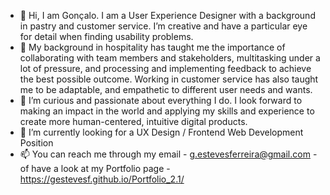 - 👋 Hi, I am Gonçalo. I am a User Experience Designer with a background in pastry and customer service. I’m creative and have a particular eye for detail when finding usability problems.
- 👀 My background in hospitality has taught me the importance of collaborating with team members and stakeholders, multitasking under a lot of pressure, and processing and implementing feedback to achieve the best possible outcome. Working in customer service has also taught me to be adaptable, and empathetic to different user needs and wants.
- 🌱 I’m curious and passionate about everything I do. I look forward to making an impact in the world and applying my skills and experience to create more human-centered, intuitive digital products.
- 💞️ I’m currently looking for a UX Design / Frontend Web Development Position
- 📫 You can reach me through my email - g.estevesferreira@gmail.com - of have a look at my Portfolio page - https://gestevesf.github.io/Portfolio_2.1/
